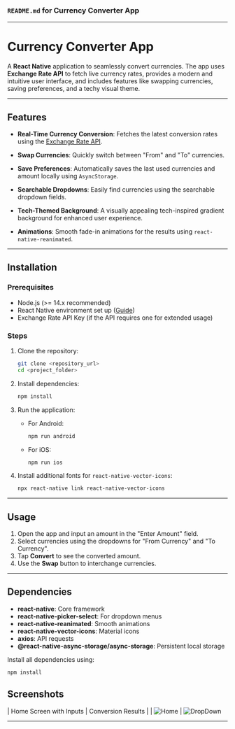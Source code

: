 ### `README.md` for Currency Converter App

---

# Currency Converter App

A **React Native** application to seamlessly convert currencies. The app uses **Exchange Rate API** to fetch live currency rates, provides a modern and intuitive user interface, and includes features like swapping currencies, saving preferences, and a techy visual theme.

---

## Features

- **Real-Time Currency Conversion**:
  Fetches the latest conversion rates using the [Exchange Rate API](https://www.exchangerate-api.com/).

- **Swap Currencies**:
  Quickly switch between "From" and "To" currencies.

- **Save Preferences**:
  Automatically saves the last used currencies and amount locally using `AsyncStorage`.

- **Searchable Dropdowns**:
  Easily find currencies using the searchable dropdown fields.

- **Tech-Themed Background**:
  A visually appealing tech-inspired gradient background for enhanced user experience.

- **Animations**:
  Smooth fade-in animations for the results using `react-native-reanimated`.

---

## Installation

### Prerequisites
- Node.js (>= 14.x recommended)
- React Native environment set up ([Guide](https://reactnative.dev/docs/environment-setup))
- Exchange Rate API Key (if the API requires one for extended usage)

### Steps
1. Clone the repository:
   ```bash
   git clone <repository_url>
   cd <project_folder>
   ```

2. Install dependencies:
   ```bash
   npm install
   ```

3. Run the application:
   - For Android:
     ```bash
     npm run android
     ```
   - For iOS:
     ```bash
     npm run ios
     ```

4. Install additional fonts for `react-native-vector-icons`:
   ```bash
   npx react-native link react-native-vector-icons
   ```

---

## Usage

1. Open the app and input an amount in the "Enter Amount" field.
2. Select currencies using the dropdowns for "From Currency" and "To Currency".
3. Tap **Convert** to see the converted amount.
4. Use the **Swap** button to interchange currencies.

---


## Dependencies

- **react-native**: Core framework
- **react-native-picker-select**: For dropdown menus
- **react-native-reanimated**: Smooth animations
- **react-native-vector-icons**: Material icons
- **axios**: API requests
- **@react-native-async-storage/async-storage**: Persistent local storage

Install all dependencies using:
```bash
npm install
```



## Screenshots

| Home Screen with Inputs | Conversion Results |
| ![Home](https://github.com/user-attachments/assets/7a83ed19-00e9-4bc8-9f49-fe3129cfc44b) | ![DropDown](https://github.com/user-attachments/assets/bc6272b7-f328-498f-af1f-0abd40e676fa)

---


